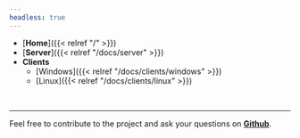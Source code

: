 ```yaml
---
headless: true
---
```


- [**Home**]({{< relref "/" >}})
- [**Server**]({{< relref "/docs/server" >}})
- **Clients**
    - [Windows]({{< relref "/docs/clients/windows" >}})
    - [Linux]({{< relref "/docs/clients/linux" >}})

<br />

---

Feel free to contribute to the project and ask your questions on [**Github**](https://github.com/sepgh/mooshak).
